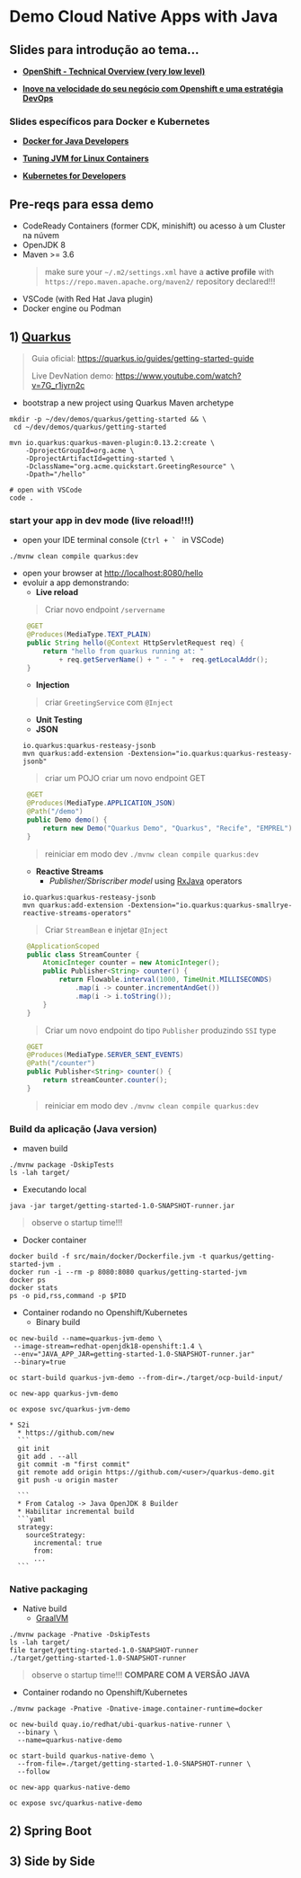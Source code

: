 # Demo Cloud Native Apps with Java

## Slides para introdução ao tema...
 * **[OpenShift - Technical Overview (very low level)](https://docs.google.com/presentation/d/1nwojcNFjOXiRkBRDIiHyWKxB5nyAk0_BWLhHJK2wc0w/edit#slide=id.gb6f3e2d2d_2_213)**

 * **[Inove na velocidade do seu negócio com Openshift e uma estratégia DevOps](https://docs.google.com/presentation/d/1LzDT0TK7PJOsLNPipRNlQcjm0ecikLD6FKXF5lXinEs/edit#slide=id.g17cadb6f71_1_0)**

### Slides específicos para Docker e Kubernetes
 * **[Docker for Java Developers](http://redhat.slides.com/rbenevid/docker4devs#/)**

 * **[Tuning JVM for Linux Containers](https://docs.google.com/presentation/d/1SSf5BX22TwAMwCgGtjKdACvvztXlXEW9XG3OttNsfGg/edit#slide=id.g1e56d4b0f2_0_260)**

 * **[Kubernetes for Developers](https://docs.google.com/presentation/d/1A1_3BqWnDu6gFi7JYuCpMeYVzShnPrQZmGiamKcBz84/edit#slide=id.g12c8aac1e6_0_0)**

## Pre-reqs para essa demo

 * CodeReady Containers (former CDK, minishift) ou acesso à um Cluster na núvem
 * OpenJDK 8
 * Maven >= 3.6
   > make sure your `~/.m2/settings.xml` have a **active profile** with `https://repo.maven.apache.org/maven2/` repository declared!!!
 * VSCode (with Red Hat Java plugin)
 * Docker engine ou Podman

## 1) [Quarkus](quarkus.io)

> Guia oficial: https://quarkus.io/guides/getting-started-guide
> 
> Live DevNation demo: https://www.youtube.com/watch?v=7G_r1iyrn2c

 * bootstrap a new project using Quarkus Maven archetype

```
mkdir -p ~/dev/demos/quarkus/getting-started && \
 cd ~/dev/demos/quarkus/getting-started

mvn io.quarkus:quarkus-maven-plugin:0.13.2:create \
    -DprojectGroupId=org.acme \
    -DprojectArtifactId=getting-started \
    -DclassName="org.acme.quickstart.GreetingResource" \
    -Dpath="/hello"

# open with VSCode
code .
```

### start your app in dev mode (live reload!!!)

 * open your IDE terminal console (``Ctrl + ` `` in VSCode)

```
./mvnw clean compile quarkus:dev
```

 * open your browser at [http://localhost:8080/hello](http://localhost:8080/hello)
 * evoluir a app demonstrando:
   * **Live reload**
   > Criar novo endpoint `/servername`
   ```java
    @GET
    @Produces(MediaType.TEXT_PLAIN)
    public String hello(@Context HttpServletRequest req) {
        return "hello from quarkus running at: " 
            + req.getServerName() + " - " +  req.getLocalAddr();
    }   
   ``` 
   * **Injection**
   > criar `GreetingService` com `@Inject`
   * **Unit Testing**
   * **JSON**
   ```
   io.quarkus:quarkus-resteasy-jsonb
   mvn quarkus:add-extension -Dextension="io.quarkus:quarkus-resteasy-jsonb"
   ```
   > criar um POJO
   > criar um novo endpoint GET
   ```java
    @GET
    @Produces(MediaType.APPLICATION_JSON)
    @Path("/demo")
    public Demo demo() { 
        return new Demo("Quarkus Demo", "Quarkus", "Recife", "EMPREL");
    }   
   ```
   > reiniciar em modo dev `./mvnw clean compile quarkus:dev`
   * **Reactive Streams**
     * _Publisher/Sbriscriber model_ using [RxJava](https://github.com/ReactiveX/RxJava) operators
   ```
   io.quarkus:quarkus-resteasy-jsonb
   mvn quarkus:add-extension -Dextension="io.quarkus:quarkus-smallrye-reactive-streams-operators"
   ```
   > Criar `StreamBean` e injetar `@Inject`
   ```java
    @ApplicationScoped
    public class StreamCounter {
        AtomicInteger counter = new AtomicInteger();
        public Publisher<String> counter() {
            return Flowable.interval(1000, TimeUnit.MILLISECONDS)
                .map(i -> counter.incrementAndGet())
                .map(i -> i.toString());
        }
    }
   ``` 
   > Criar um novo endpoint do tipo `Publisher` produzindo `SSI` type 
   ```java
    @GET
    @Produces(MediaType.SERVER_SENT_EVENTS)
    @Path("/counter")
    public Publisher<String> counter() {
        return streamCounter.counter();
    }  
   ``` 
   > reiniciar em modo dev `./mvnw clean compile quarkus:dev`

### Build da aplicação (Java version)

 * maven build
  ```
  ./mvnw package -DskipTests
  ls -lah target/
  ```
 * Executando local
  ```
  java -jar target/getting-started-1.0-SNAPSHOT-runner.jar
  ```
  > observe o startup time!!!

 * Docker container
  ```
  docker build -f src/main/docker/Dockerfile.jvm -t quarkus/getting-started-jvm .
  docker run -i --rm -p 8080:8080 quarkus/getting-started-jvm
  docker ps
  docker stats
  ps -o pid,rss,command -p $PID
  ```

 * Container rodando no Openshift/Kubernetes
   * Binary build 
  ```
  oc new-build --name=quarkus-jvm-demo \
   --image-stream=redhat-openjdk18-openshift:1.4 \
   --env="JAVA_APP_JAR=getting-started-1.0-SNAPSHOT-runner.jar"
   --binary=true

  oc start-build quarkus-jvm-demo --from-dir=./target/ocp-build-input/

  oc new-app quarkus-jvm-demo

  oc expose svc/quarkus-jvm-demo
  ```
    * S2i
      * https://github.com/new
      ```
      git init
      git add . --all
      git commit -m "first commit"
      git remote add origin https://github.com/<user>/quarkus-demo.git
      git push -u origin master

      ``` 
      * From Catalog -> Java OpenJDK 8 Builder
      * Habilitar incremental build
      ```yaml
      strategy:
        sourceStrategy:
          incremental: true 
          from:
          ...
      ```

### Native packaging
 * Native build
   * [GraalVM](https://www.graalvm.org/) 
  ```
  ./mvnw package -Pnative -DskipTests
  ls -lah target/
  file target/getting-started-1.0-SNAPSHOT-runner
  ./target/getting-started-1.0-SNAPSHOT-runner
  ```
  > observe o startup time!!! **COMPARE COM A VERSÃO JAVA**

 * Container rodando no Openshift/Kubernetes
  ```
  ./mvnw package -Pnative -Dnative-image.container-runtime=docker

  oc new-build quay.io/redhat/ubi-quarkus-native-runner \
    --binary \
    --name=quarkus-native-demo

  oc start-build quarkus-native-demo \
    --from-file=./target/getting-started-1.0-SNAPSHOT-runner \
    --follow

  oc new-app quarkus-native-demo

  oc expose svc/quarkus-native-demo
 ```

## 2) Spring Boot


## 3) Side by Side

